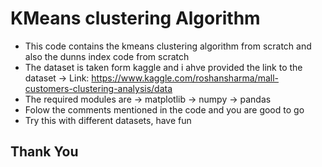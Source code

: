 # KMeans clustering Algorithm

* This code contains the kmeans clustering algorithm from scratch and also the dunns index code from scratch
* The dataset is taken form kaggle and i ahve provided the link to the dataset
  -> Link:  https://www.kaggle.com/roshansharma/mall-customers-clustering-analysis/data
* The required modules are
  -> matplotlib
  -> numpy
  -> pandas
* Folow the comments mentioned in the code and you are good to go
* Try this with different datasets, have fun

## Thank You

